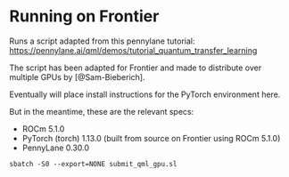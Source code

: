 # Running on Frontier

Runs a script adapted from this pennylane tutorial: https://pennylane.ai/qml/demos/tutorial_quantum_transfer_learning

The script has been adapted for Frontier and made to distribute over multiple GPUs by [@Sam-Bieberich].

Eventually will place install instructions for the PyTorch environment here.

But in the meantime, these are the relevant specs:

* ROCm 5.1.0
* PyTorch (torch) 1.13.0 (built from source on Frontier using ROCm 5.1.0)
* PennyLane 0.30.0

```
sbatch -S0 --export=NONE submit_qml_gpu.sl
```
